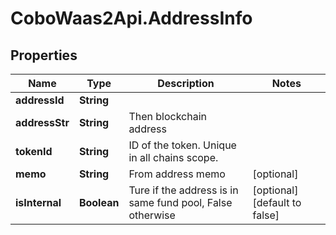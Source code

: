 # CoboWaas2Api.AddressInfo

## Properties

Name | Type | Description | Notes
------------ | ------------- | ------------- | -------------
**addressId** | **String** |  | 
**addressStr** | **String** | Then blockchain address | 
**tokenId** | **String** | ID of the token. Unique in all chains scope. | 
**memo** | **String** | From address memo | [optional] 
**isInternal** | **Boolean** | Ture if the address is in same fund pool, False otherwise | [optional] [default to false]


